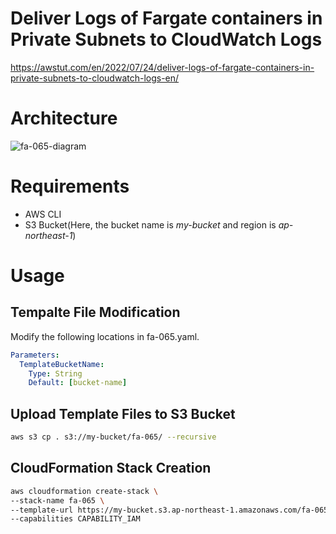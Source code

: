 # Deliver Logs of Fargate containers in Private Subnets to CloudWatch Logs

https://awstut.com/en/2022/07/24/deliver-logs-of-fargate-containers-in-private-subnets-to-cloudwatch-logs-en/

# Architecture

![fa-065-diagram](https://user-images.githubusercontent.com/84276199/204087986-93e5c6f5-d4f7-40c2-a214-b32ab9347804.png)

# Requirements

* AWS CLI
* S3 Bucket(Here, the bucket name is *my-bucket* and region is *ap-northeast-1*)

# Usage

## Tempalte File Modification

Modify the following locations in fa-065.yaml.

```yaml
Parameters:
  TemplateBucketName:
    Type: String
    Default: [bucket-name]
```

## Upload  Template Files to S3 Bucket

```bash
aws s3 cp . s3://my-bucket/fa-065/ --recursive
```

## CloudFormation Stack Creation

```bash
aws cloudformation create-stack \
--stack-name fa-065 \
--template-url https://my-bucket.s3.ap-northeast-1.amazonaws.com/fa-065/fa-065.yaml \
--capabilities CAPABILITY_IAM
```
